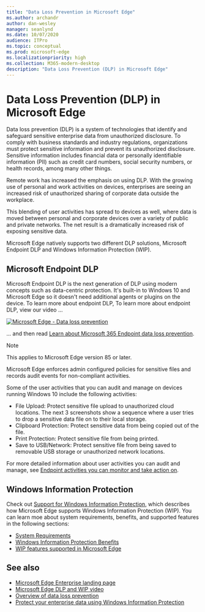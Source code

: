 ```yaml
---
title: "Data Loss Prevention in Microsoft Edge"
ms.author: archandr
author: dan-wesley
manager: seanlynd
ms.date: 10/07/2020
audience: ITPro
ms.topic: conceptual
ms.prod: microsoft-edge
ms.localizationpriority: high
ms.collection: M365-modern-desktop
description: "Data Loss Prevention (DLP) in Microsoft Edge"
---
```


# Data Loss Prevention (DLP) in Microsoft Edge

Data loss prevention (DLP) is a system of technologies that identify and safeguard sensitive enterprise data from unauthorized disclosure. To comply with business standards and industry regulations, organizations must protect sensitive information and prevent its unauthorized disclosure. Sensitive information includes financial data or personally identifiable information (PII) such as credit card numbers, social security numbers, or health records, among many other things.

Remote work has increased the emphasis on using DLP. With the growing use of personal and work activities on devices, enterprises are seeing an increased risk of unauthorized sharing of corporate data outside the workplace.

This blending of user activities has spread to devices as well, where data is moved between personal and corporate devices over a variety of public and private networks. The net result is a dramatically increased risk of exposing sensitive data.

Microsoft Edge natively supports two different DLP solutions, Microsoft Endpoint DLP and Windows Information Protection (WIP).

## Microsoft Endpoint DLP

Microsoft Endpoint DLP is the next generation of DLP using modern concepts such as data-centric protection. It's  built-in to Windows 10 and Microsoft Edge so it doesn't need additional agents or plugins on the device. To learn more about endpoint DLP, To learn more about endpoint DLP, view our video ...

[![Microsoft Edge - Data loss prevention](https://res.cloudinary.com/marcomontalbano/image/upload/v1602111637/video_to_markdown/images/youtube--dLD04U9eTqg-c05b58ac6eb4c4700831b2b3070cd403.jpg)](https://www.youtube.com/watch?v=dLD04U9eTqg "Microsoft Edge - Data loss prevention")

... and then read [Learn about Microsoft 365 Endpoint data loss prevention](https://docs.microsoft.com/microsoft-365/compliance/endpoint-dlp-learn-about?view=o365-worldwide).

> [!NOTE]
> This applies to Microsoft Edge version 85 or later.

Microsoft Edge enforces admin configured policies for sensitive files and records audit events for non-compliant activities.

Some of the user activities that you can audit and manage on devices running Windows 10 include the following activities:

- File Upload: Protect sensitive file upload to unauthorized cloud locations. The next 3 screenshots show a sequence where a user tries to drop a sensitive data file on to their local storage.
- Clipboard Protection: Protect sensitive data from being copied out of the file.
- Print Protection: Protect sensitive file from being printed.
- Save to USB/Network: Protect sensitive file from being saved to removable USB storage or unauthorized network locations.

For more detailed information about user activities you can audit and manage, see [Endpoint activities you can monitor and take action on](https://docs.microsoft.com/microsoft-365/compliance/endpoint-dlp-learn-about?view=o365-worldwide#endpoint-activities-you-can-monitor-and-take-action-on).

## Windows Information Protection

Check out [Support for Windows Information Protection](https://docs.microsoft.com/deployedge/microsoft-edge-security-windows-information-protection), which describes how Microsoft Edge supports Windows Information Protection (WIP). You can learn moe about system requirements, benefits, and supported features in the following sections:

- [System Requirements](https://docs.microsoft.com/deployedge/:microsoft-edge-security-windows-information-protection#system-requirements)
- [Windows Information Protection Benefits](https://docs.microsoft.com/deployedge/microsoft-edge-security-windows-information-protection#windows-information-protection-benefits)
- [WIP features supported in Microsoft Edge](https://docs.microsoft.com/DeployEdge/microsoft-edge-security-windows-information-protection#wip-features-supported-in-microsoft-edge)

## See also

- [Microsoft Edge Enterprise landing page](https://aka.ms/EdgeEnterprise)
- [Microsoft Edge DLP and WIP video](https://www.youtube.com/watch?v=dLD04U9eTqg)
- [Overview of data loss prevention](https://docs.microsoft.com/microsoft-365/compliance/data-loss-prevention-policies?view=o365-worldwide)
- [Protect your enterprise data using Windows Information Protection](https://docs.microsoft.com/windows/security/information-protection/windows-information-protection/protect-enterprise-data-using-wip)
